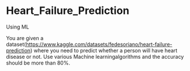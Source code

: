 # Heart_Failure_Prediction
Using ML

You are given a dataset(https://www.kaggle.com/datasets/fedesoriano/heart-failure-prediction) where you need to predict whether a person will have heart disease or not. Use various Machine learningalgorithms and the accuracy should be more than 80%.
